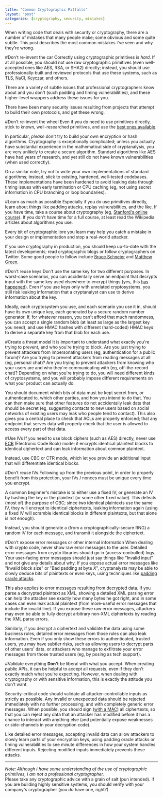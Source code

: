 ```yaml
---
title: "Common Cryptographic Pitfalls"
layout: "post"
categories: [cryptography, security, mistakes]
---
```


When writing code that deals with security or cryptography, there are a number of mistakes that many people make; some obvious and some quite subtle.  This post describes the most common mistakes I've seen and why they're wrong. 

#Don't re-invent the car
Correctly using cryptographic primitives is _hard_.  If at all possible, you should not use raw cryptographic primitives (even well-accepted ones like AES, RSA, or SHA2) directly; instead, you should use professionally-built and reviewed protocols that use these systems, such as TLS, [NaCl](http://nacl.cr.yp.to/), [Keyczar](https://github.com/google/keyczar), and others.

There are a variety of subtle issues that professional cryptographers know about and you don't (such padding and timing vulnerabilities), and these higher-level wrappers address these issues for you.

There have been many security issues resulting from projects that attempt to build their own protocols, and get these wrong.

#Don't re-invent the wheel
Even if you do need to use primitives directly, stick to known, well-researched primitives, and use the [best ones available](http://www.daemonology.net/blog/2009-06-11-cryptographic-right-answers.html).

In particular, _please_ don't try to build your own encryption or hash algorithms.  Cryptography is exceptionally complicated; unless you actually have substantial experience in the mathematical side of cryptanalysis, you are very unlikely to create a secure algorithm.  Standard algorithms like AES have had years of research, and yet still do not have known vulnerabilities (when used correctly).

On a similar note, try not to write your own implementations of standard algorithms; instead, stick to existing, hardened, well-tested codebases.  These implementations have been hardened to avoid leaking data through timing issues with early termination or CPU caching (eg, not using secret information in CPU branching or loop boundaries).

#Learn as much as possible
Especially if you do use primitives directly, learn about things like padding attacks, replay vulnerabilities, and the like.  If you have time, take a course about cryptography (eg, [Stanford's online course](http://online.stanford.edu/course/cryptography)).  If you don't have time for a full course, at least read the Wikipedia articles about algorithms you use.

Every bit of cryptographic lore you learn may help you catch a mistake in your design or implementation and stop a real-world attacker.

If you use cryptography in production, you should keep up-to-date with the latest developments; read cryptographic blogs or follow cryptographers on Twitter.  Some good people to follow include [Bruce Schneier](https://www.schneier.com/) and [Matthew Green](http://blog.cryptographyengineering.com/).  

#Don't reuse keys
Don't use the same key for two different purposes.  In worst-case scenarios, you can accidentally serve an endpoint that decrypts input with the same key used elsewhere to encrypt things (yes, this [has happened](http://blogs.msdn.com/b/webdev/archive/2012/10/22/cryptographic-improvements-in-asp-net-4-5-pt-1.aspx)).  Even if you use keys only with unrelated cryptosystems, you still risk leaking information that a cryptanalyst can use to derive information about the key.

Ideally, each cryptosystem you use, and each scenario you use it in, should have its own unique key, each generated by a secure random number generator.  If, for whatever reason, you can't afford that much randomness, you can accept a single random blob (at least as large as the largest key you need), and use HMAC hashes with different (hard-coded) HMAC keys to derive a separate key from that blob for each use. 

#Create a threat model
It is important to understand what exactly you're trying to prevent, and who you're trying to block.  Are you just trying to prevent attackers from impersonating users (eg, authentication for a public forum)?  Are you trying to prevent attackers from reading messages at all (eg, personal chat)?  Are you trying to prevent attackers from knowing who your users are and who they're communicating with (eg, off-the-record chat)?  Depending on what you're trying to do, you will need different kinds of cryptosystems, and you will probably impose different requirements on what your product can actually do.

You should document which bits of data must be kept secret from, or authenticated to, which other parties, and how you intend to do that.  You can then make sure that other features do not accidentally leak data that should be secret (eg, suggesting contacts to new users based on social networks of existing users may leak who people tend to contact).  This also gives you a central place to check that ACLs are properly enforced; that any endpoint that serves data will properly check that the user is allowed to access every part of that data.  

#Use IVs
If you need to use block ciphers (such as AES) directly, never use [ECB](https://en.wikipedia.org/wiki/Block_cipher_mode_of_operation) (Electronic Code Book) mode; it encrypts identical plaintext blocks to identical ciphertext and can leak information about common plaintext.

Instead, use CBC or CTR mode, which let you provide an additional input that will differentiate identical blocks. 

#Don't reuse IVs
Following up from the previous point, in order to properly benefit from this protection, your IVs / nonces must be unique every time you encrypt.

A common beginner's mistake is to either use a fixed IV, or generate an IV by hashing the key or the plaintext (or some other fixed value).   This defeats (most of) the purpose of CBC; since two identical plaintexts use the same IV, they will encrypt to identical ciphertexts, leaking information again (using a fixed IV will scramble identical blocks in different plaintexts, but that alone is not enough).

Instead, you should generate a (from a cryptographically-secure RNG) a random IV for each message, and transmit it alongside the ciphertext.

#Don't expose error messages or other internal information
When dealing with crypto code, never show raw error messages to the user.  Detailed error messages from crypto libraries should go in (access-controlled) logs.  Your user-facing error messages should just say things like "Invalid input" and not give any details about why.  If you expose actual error messages like "Invalid block size" or "Bad padding at byte _X_", cryptanalysts may be able to slowly deduce bits of plaintexts or even keys, using techniques like [padding oracle attacks](https://en.wikipedia.org/wiki/Padding_oracle_attack).

This also applies to error messages resulting from decrypted data.  If you parse a decrypted plaintext as XML, showing a detailed XML parsing error can help the attacker see exactly how many bytes he got right, and in some cases can even leak actual plaintext (from more-useful error messages that include the invalid line).  If you expose these raw error messages, attackers may even be able to fully decrypt arbitrary non-XML ciphertexts by reading the XML parse errors.

Similarly, if you decrypt a ciphertext and validate the data using some business rules, detailed error messages from those rules can also leak information.  Even if you only show these errors to authenticated, trusted users, you may have subtler risks, such as allowing users to decrypt parts of other users' data, or attackers who manage to exfiltrate your error messages from those trusted users (eg, by posing as tech support).  

#Validate everything
**Don't** be liberal with what you accept.  When creating public APIs, it can be helpful to accept all requests, even if they don't exactly match what you're expecting.  However, when dealing with cryptography or with sensitive information, this is exactly the attitude you don't want.

Security-critical code should validate all attacker-controllable inputs as strictly as possible. Any invalid or unexpected data should be rejected immediately with no further processing, and with completely generic error messages.  When possible, you should sign ([with a MAC](http://www.daemonology.net/blog/2009-06-24-encrypt-then-mac.html)) all ciphertexts, so that you can reject any data that an attacker has modified before it has a chance to interact with anything else (and potentially expose weaknesses or side-channels in your decryption code).

Like detailed error messages, accepting invalid data can allow attackers to slowly learn parts of your encryption keys, using padding oracle attacks or timing vulnerabilities to see minute differences in how your system handles different inputs.  Rejecting modified inputs immediately prevents these attacks.

----

_Note: Although I have some understanding of the use of cryptographic primtiives, I am not a professional cryptographer._  
Please take any cryptographic advice with a grain of salt (pun intended).  If you are building highly sensitive systems, you should verify with your company's cryptographer (you _do_ have one, right?)